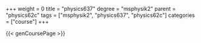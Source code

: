 +++
weight = 0
title = "physics637"
degree = "msphysik2"
parent = "physics62c"
tags = ["msphysik2", "physics637", "physics62c"]
categories = ["course"]
+++

{{< genCoursePage >}}
